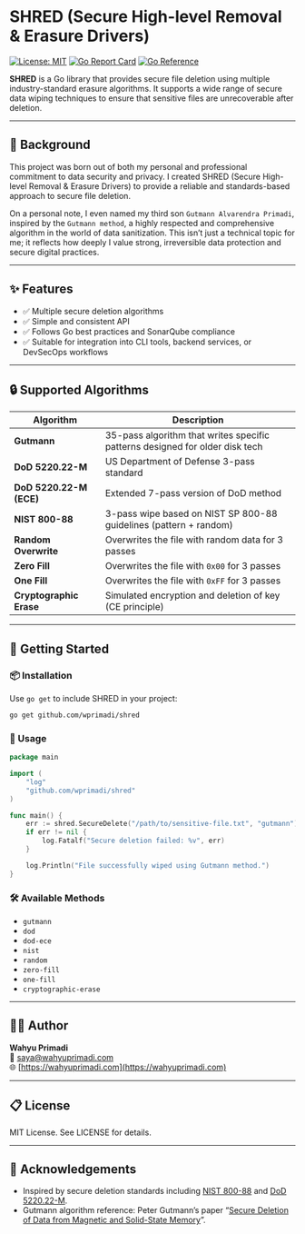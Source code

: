 # SHRED (Secure High-level Removal & Erasure Drivers)

[![License: MIT](https://img.shields.io/badge/License-MIT-blue.svg)](LICENSE)
[![Go Report Card](https://goreportcard.com/badge/github.com/wprimadi/shred)](https://goreportcard.com/report/github.com/wprimadi/shred)
[![Go Reference](https://pkg.go.dev/badge/github.com/wprimadi/shred.svg)](https://pkg.go.dev/github.com/wprimadi/shred)

**SHRED** is a Go library that provides secure file deletion using multiple industry-standard erasure algorithms. It supports a wide range of secure data wiping techniques to ensure that sensitive files are unrecoverable after deletion.

---

## 🧠 Background

This project was born out of both my personal and professional commitment to data security and privacy. I created SHRED (Secure High-level Removal & Erasure Drivers) to provide a reliable and standards-based approach to secure file deletion.

On a personal note, I even named my third son `Gutmann Alvarendra Primadi`, inspired by the `Gutmann method`, a highly respected and comprehensive algorithm in the world of data sanitization. This isn’t just a technical topic for me; it reflects how deeply I value strong, irreversible data protection and secure digital practices.

---

## ✨ Features

- ✅ Multiple secure deletion algorithms
- ✅ Simple and consistent API
- ✅ Follows Go best practices and SonarQube compliance
- ✅ Suitable for integration into CLI tools, backend services, or DevSecOps workflows

---

## 🔒 Supported Algorithms

| Algorithm                | Description                                                                 |
|--------------------------|-----------------------------------------------------------------------------|
| **Gutmann**              | 35-pass algorithm that writes specific patterns designed for older disk tech |
| **DoD 5220.22-M**        | US Department of Defense 3-pass standard                                     |
| **DoD 5220.22-M (ECE)**  | Extended 7-pass version of DoD method                                       |
| **NIST 800-88**          | 3-pass wipe based on NIST SP 800-88 guidelines (pattern + random)           |
| **Random Overwrite**     | Overwrites the file with random data for 3 passes                           |
| **Zero Fill**            | Overwrites the file with `0x00` for 3 passes                                |
| **One Fill**             | Overwrites the file with `0xFF` for 3 passes                                |
| **Cryptographic Erase**  | Simulated encryption and deletion of key (CE principle)                     |

---

## 🚀 Getting Started

### 📦 Installation

Use `go get` to include SHRED in your project:

```bash
go get github.com/wprimadi/shred
```

### 🧩 Usage

```go
package main

import (
    "log"
    "github.com/wprimadi/shred"
)

func main() {
    err := shred.SecureDelete("/path/to/sensitive-file.txt", "gutmann")
    if err != nil {
        log.Fatalf("Secure deletion failed: %v", err)
    }

    log.Println("File successfully wiped using Gutmann method.")
}
```

### 🛠️ Available Methods

- `gutmann`
- `dod`
- `dod-ece`
- `nist`
- `random`
- `zero-fill`
- `one-fill`
- `cryptographic-erase`

---

## 🧑‍💻 Author

**Wahyu Primadi**  
📧 [saya@wahyuprimadi.com](mailto:saya@wahyuprimadi.com)  
🌐 [https://wahyuprimadi.com](https://wahyuprimadi.com)

---

## 📋 License

MIT License. See LICENSE for details.

---

## 🙏 Acknowledgements

- Inspired by secure deletion standards including [NIST 800-88](https://csrc.nist.gov/publications/detail/sp/800-88/rev-1/final) and [DoD 5220.22-M](https://www.dss.mil/).
- Gutmann algorithm reference: Peter Gutmann’s paper “[Secure Deletion of Data from Magnetic and Solid-State Memory](https://www.cs.auckland.ac.nz/~pgut001/pubs/secure_del.html)”.